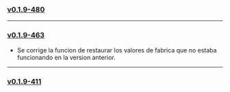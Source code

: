 ### [v0.1.9-480](https://github.com/surixArg/doorbell/tree/main/v0.1.9-480)
---
### [v0.1.9-463](https://github.com/surixArg/doorbell/tree/main/v0.1.9-463)
* Se corrige la funcion de restaurar los valores de fabrica que no estaba funcionando en la version anterior. 
---
### [v0.1.9-411](https://github.com/surixArg/doorbell/tree/main/v0.1.9-411)

